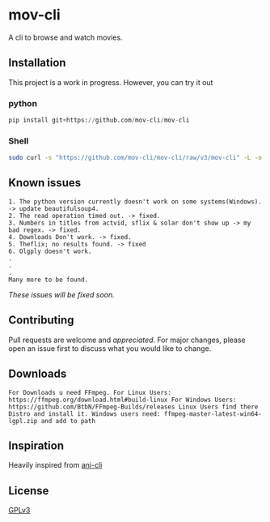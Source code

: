 # mov-cli

A cli to browse and watch movies.

## Installation
This project is a work in progress.
However, you can try it out

### python

```python
pip install git+https://github.com/mov-cli/mov-cli
```
### Shell

```bash
sudo curl -s "https://github.com/mov-cli/mov-cli/raw/v3/mov-cli" -L -o /usr/local/bin/mov-cli && sudo chmod +x /usr/local/bin/mov-cli
```

## Known issues

```
1. The python version currently doesn't work on some systems(Windows). -> update beautifulsoup4.
2. The read operation timed out. -> fixed.
3. Numbers in titles from actvid, sflix & solar don't show up -> my bad regex. -> fixed.
4. Downloads Don't work. -> fixed.
5. Theflix; no results found. -> fixed
6. Olgply doesn't work.
.
.
.
Many more to be found.
```
*These issues will be fixed soon.*
## Contributing
Pull requests are welcome and *appreciated*. For major changes, please open an issue first to discuss what you would like to change.

## Downloads
``
For Downloads u need FFmpeg.
For Linux Users: https://ffmpeg.org/download.html#build-linux
For Windows Users: https://github.com/BtbN/FFmpeg-Builds/releases
Linux Users find there Distro and install it.
Windows users need: ffmpeg-master-latest-win64-lgpl.zip and add to path
``
## Inspiration
Heavily inspired from [ani-cli](https://github.com/pystardust/ani-cli)

## License
[GPLv3](https://choosealicense.com/licenses/gpl-3.0/)

